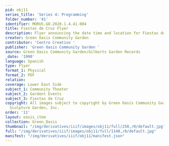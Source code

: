 ```yaml
---
pid: obj11
series_title: 'Series 4: Programming'
folder_number: '41'
identifier: MORUS.GO.2020.1.4.41.004
title: Fiestas de Cruz Flyer
description: Flyer announcing the date time and location for Fiestas de Cruz.
creator: Green Oasis Community Garden
contributor: 'Centro Creativo '
publisher: 'Green Oasis Community Garden '
source: Green Oasis Community Garden/Gilberts Garden Records
_date: '1990'
language: Spanish
type: Flyer
format_1: Physical
format_2: PDF
relation:
coverage: Lower East Side
subject_1: Community Theater
subject_2: Gardent Events
subject_3: Fiestas de Cruz
copyright: All images subject to copyright by Green Oasis Community Garden/Gilberts
  Sculpture Garden, Inc.
order: '11'
layout: oasis_item
collection: Green_Oasis
thumbnail: "/img/derivatives/iiif/images/obj11/full/250,/0/default.jpg"
full: "/img/derivatives/iiif/images/obj11/full/1140,/0/default.jpg"
manifest: "/img/derivatives/iiif/obj11/manifest.json"
---
```

